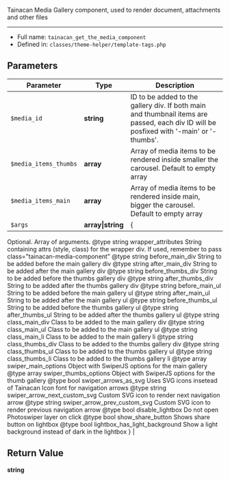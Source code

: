 
Tainacan Media Gallery component, used to render document, attachments and other files

***

* Full name: `tainacan_get_the_media_component`
* Defined in: `classes/theme-helper/template-tags.php`

## Parameters

| Parameter             | Type              | Description                                                                                                                                                                                                                                                                                                                                                                                                                                                                                                                                                                                                                                                                                                                                                                                                                                                                                                                                                                                                                                                                                                                                                                                                                                                                                                                                                                                                                                                                                                                                                                                                                                                                                                                                                                                                                                                                                                                                                                                                                                                                                                                                                                                                                                                                                                                                                                          |
|-----------------------|-------------------|--------------------------------------------------------------------------------------------------------------------------------------------------------------------------------------------------------------------------------------------------------------------------------------------------------------------------------------------------------------------------------------------------------------------------------------------------------------------------------------------------------------------------------------------------------------------------------------------------------------------------------------------------------------------------------------------------------------------------------------------------------------------------------------------------------------------------------------------------------------------------------------------------------------------------------------------------------------------------------------------------------------------------------------------------------------------------------------------------------------------------------------------------------------------------------------------------------------------------------------------------------------------------------------------------------------------------------------------------------------------------------------------------------------------------------------------------------------------------------------------------------------------------------------------------------------------------------------------------------------------------------------------------------------------------------------------------------------------------------------------------------------------------------------------------------------------------------------------------------------------------------------------------------------------------------------------------------------------------------------------------------------------------------------------------------------------------------------------------------------------------------------------------------------------------------------------------------------------------------------------------------------------------------------------------------------------------------------------------------------------------------------|
| `$media_id`           | **string**        | ID to be added to the gallery div. If both main and thumbnail items are passed, each div ID will be posfixed with '-main' or '-thumbs'.                                                                                                                                                                                                                                                                                                                                                                                                                                                                                                                                                                                                                                                                                                                                                                                                                                                                                                                                                                                                                                                                                                                                                                                                                                                                                                                                                                                                                                                                                                                                                                                                                                                                                                                                                                                                                                                                                                                                                                                                                                                                                                                                                                                                                                              |
| `$media_items_thumbs` | **array**         | Array of media items to be rendered inside smaller the carousel. Default to empty array                                                                                                                                                                                                                                                                                                                                                                                                                                                                                                                                                                                                                                                                                                                                                                                                                                                                                                                                                                                                                                                                                                                                                                                                                                                                                                                                                                                                                                                                                                                                                                                                                                                                                                                                                                                                                                                                                                                                                                                                                                                                                                                                                                                                                                                                                              |
| `$media_items_main`   | **array**         | Array of media items to be rendered inside main, bigger the carousel. Default to empty array                                                                                                                                                                                                                                                                                                                                                                                                                                                                                                                                                                                                                                                                                                                                                                                                                                                                                                                                                                                                                                                                                                                                                                                                                                                                                                                                                                                                                                                                                                                                                                                                                                                                                                                                                                                                                                                                                                                                                                                                                                                                                                                                                                                                                                                                                         |
| `$args`               | **array\|string** | {
  Optional. Array of arguments.
	   @type string      wrapper_attributes       		String containing attrs (style, class) for the wrapper div. If used, remember to pass class="tainacan-media-component"
    @type string      before_main_div          		String to be added before the main gallery div
    @type string      after_main_div           		String to be added after the main gallery div
    @type string      before_thumbs_div        		String to be added before the thumbs gallery div
    @type string      after_thumbs_div         		String to be added after the thumbs gallery div
    @type string      before_main_ul           		String to be added before the main gallery ul
    @type string      after_main_ul            		String to be added after the main gallery ul
    @type string      before_thumbs_ul         		String to be added before the thumbs gallery ul
    @type string      after_thumbs_ul          		String to be added after the thumbs gallery ul
    @type string      class_main_div           		Class to be added to the main gallery div
    @type string      class_main_ul	          		Class to be added to the main gallery ul
    @type string      class_main_li            		Class to be added to the main gallery li
    @type string      class_thumbs_div         		Class to be added to the thumbs gallery div
    @type string      class_thumbs_ul          		Class to be added to the thumbs gallery ul
    @type string      class_thumbs_li          		Class to be added to the thumbs gallery li
    @type array       swiper_main_options      		Object with SwiperJS options for the main gallery
    @type array       swiper_thumbs_options    		Object with SwiperJS options for the thumb gallery
	   @type bool		 swiper_arrows_as_svg	  		Uses SVG icons insetead of Tainacan Icon font for navigation arrows
    @type string      swiper_arrow_next_custom_svg 	Custom SVG icon to render next navigation arrow
    @type string      swiper_arrow_prev_custom_svg 	Custom SVG icon to render previous navigation arrow
    @type bool 		 disable_lightbox				Do not open Photoswiper layer on click
    @type bool        show_share_button        		Shows share button on lightbox
   @type bool	 	 lightbox_has_light_background  Show a light background instead of dark in the lightbox
} |

## Return Value

**string**
